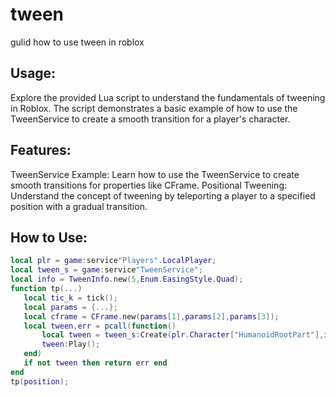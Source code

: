 # tween
gulid how to use tween in roblox

## Usage:

 Explore the provided Lua script to understand the fundamentals of tweening in Roblox. The script demonstrates a basic example of how to use the TweenService to create a smooth transition for a player's character.

## Features:

 TweenService Example: Learn how to use the TweenService to create smooth transitions for properties like CFrame.
 Positional Tweening: Understand the concept of tweening by teleporting a player to a specified position with a gradual transition.
## How to Use:

```lua
local plr = game:service"Players".LocalPlayer;
local tween_s = game:service"TweenService";
local info = TweenInfo.new(5,Enum.EasingStyle.Quad);
function tp(...)
   local tic_k = tick();
   local params = {...};
   local cframe = CFrame.new(params[1],params[2],params[3]);
   local tween,err = pcall(function()
       local tween = tween_s:Create(plr.Character["HumanoidRootPart"],info,{CFrame=cframe});
       tween:Play();
   end)
   if not tween then return err end
end
tp(position);
```
